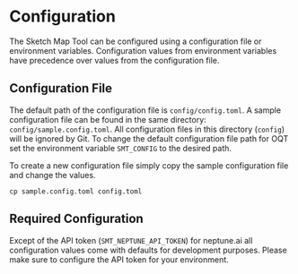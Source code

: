 # Configuration

The Sketch Map Tool can be configured using a configuration file or environment variables. Configuration
values from environment variables have precedence over values from the configuration
file.

## Configuration File

The default path of the configuration file is `config/config.toml`.
A sample configuration file can be found in the same directory: `config/sample.config.toml`.
All configuration files in this directory (`config`) will be ignored by Git. To change the default configuration file path for OQT set the environment variable `SMT_CONFIG` to the desired path.

To create a new configuration file simply copy the sample configuration file and change the values.

```
cp sample.config.toml config.toml
```

## Required Configuration

Except of the API token (`SMT_NEPTUNE_API_TOKEN`) for neptune.ai all configuration values come with defaults for development purposes. Please make sure to configure the API token for your environment.
